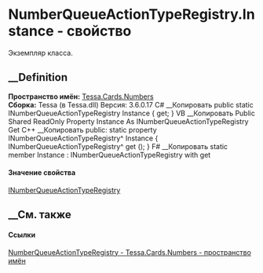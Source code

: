 # NumberQueueActionTypeRegistry.Instance - свойство
Экземпляр класса.
##  __Definition
 **Пространство имён:** [Tessa.Cards.Numbers](N_Tessa_Cards_Numbers.htm)  
 **Сборка:** Tessa (в Tessa.dll) Версия: 3.6.0.17
C# __Копировать
     public static INumberQueueActionTypeRegistry Instance { get; }
VB __Копировать
     Public Shared ReadOnly Property Instance As INumberQueueActionTypeRegistry
    	Get
C++ __Копировать
     public:
    static property INumberQueueActionTypeRegistry^ Instance {
    	INumberQueueActionTypeRegistry^ get ();
    }
F# __Копировать
     static member Instance : INumberQueueActionTypeRegistry with get
#### Значение свойства
[INumberQueueActionTypeRegistry](T_Tessa_Cards_Numbers_INumberQueueActionTypeRegistry.htm)
##  __См. также
#### Ссылки
[NumberQueueActionTypeRegistry -
](T_Tessa_Cards_Numbers_NumberQueueActionTypeRegistry.htm)
[Tessa.Cards.Numbers - пространство имён](N_Tessa_Cards_Numbers.htm)
